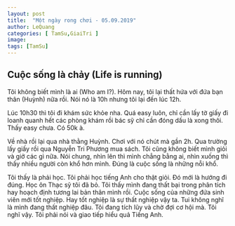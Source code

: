 ```yaml
---
layout: post
title:  "Một ngày rong chơi - 05.09.2019"
author: LeQuang
categories: [ TamSu,GiaiTri ]
image: 
tags: [TamSu]
---
```


## Cuộc sống là chảy (Life is running)

Tôi không biết mình là ai (Who am I?). Hôm nay, tôi lại thất hứa với đứa bạn thân (Huỳnh) nữa rồi. Nói nó là 10h nhưng tôi lại đến lúc 12h. 

Lúc 10h30 thì tôi đi khám sức khỏe nha. Quá easy luôn, chỉ cần lấy tờ giấy đi loanh quanh hết các phòng khám rồi bác sỹ chỉ cần đóng dấu là xong thôi. Thấy easy chưa. Có 50k à.

Về nhà rồi lại qua nhà thằng Huỳnh. Chơi với nó chút mà gần 2h. Qua trường lấy giấy rồi qua Nguyễn Tri Phương mua sách. Tôi cũng không biết mình giỏi và giở các gì nữa. Nói chung, nhìn lên thì mình chẳng bằng ai, nhìn xuống thì thấy nhiều người còn khổ hơn mình. Đúng là cuộc sống là những nỗi khổ.

Tôi thấy là phải học. Tôi phải học tiếng Anh cho thật giỏi. Đó mới là hướng đi đúng. Học ôn Thạc sỹ tôi đã bỏ. Tôi thấy mình đang thất bại trong phân tích hay hoạch định tương lai bản thân mình rồi. Cuộc sống của những đứa sinh viên mới tốt nghiệp. Hay tốt nghiệp là sự thất nghiệp vậy ta. Tui không nghĩ là mình đang thất nghiệp đâu. Tôi đang tích lũy và chờ đợi cơ hội mà. Tôi nghĩ vậy. Tôi phải nói và giao tiếp hiểu quả Tiếng Anh.

